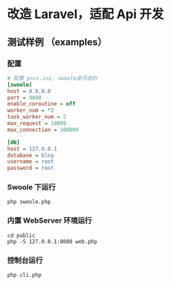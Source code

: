 # 改造 Laravel，适配 Api 开发

## 测试样例 （examples）
### 配置
```ini
# 配置 pscc.ini, swoole是可选的
[swoole]
host = 0.0.0.0
port = 9090
enable_coroutine = off
worker_num = *2
task_worker_num = 2
max_request = 10000
max_connection = 100000

[db]
host = 127.0.0.1
database = blog
username = root
password = root
```

### Swoole 下运行
```shell
php swoole.php
```

### 内置 WebServer 环境运行
```shell
cd public
php -S 127.0.0.1:8080 web.php
```

### 控制台运行
```shell
php cli.php
```